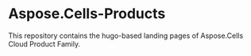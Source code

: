 # Aspose.Cells-Products
This repository contains the hugo-based landing pages of Aspose.Cells Cloud Product Family.
